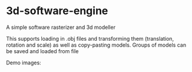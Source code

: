 # 3d-software-engine
A simple software rasterizer and 3d modeller

This supports loading in .obj files and transforming them (translation, rotation and scale) as well as copy-pasting models. Groups of models can be saved and loaded from file

Demo images: 
